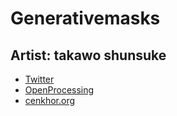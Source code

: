 # Generativemasks

## Artist: takawo shunsuke

- [Twitter](https://twitter.com/takawo)
- [OpenProcessing](https://openprocessing.org/user/6533)
- [cenkhor.org](http://cenkhor.org/)
